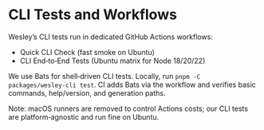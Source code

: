 # CLI Tests and Workflows

Wesley’s CLI tests run in dedicated GitHub Actions workflows:

- Quick CLI Check (fast smoke on Ubuntu)
- CLI End‑to‑End Tests (Ubuntu matrix for Node 18/20/22)

We use Bats for shell‑driven CLI tests. Locally, run `pnpm -C packages/wesley-cli test`. CI adds Bats via the workflow and verifies basic commands, help/version, and generation paths.

Note: macOS runners are removed to control Actions costs; our CLI tests are platform‑agnostic and run fine on Ubuntu.

